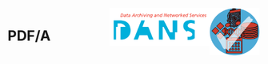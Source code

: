 <img src="../images/formats.png" width="100" align="right"/>
<img src="../images/DANS.png" width="200" align="right"/>

# PDF/A

